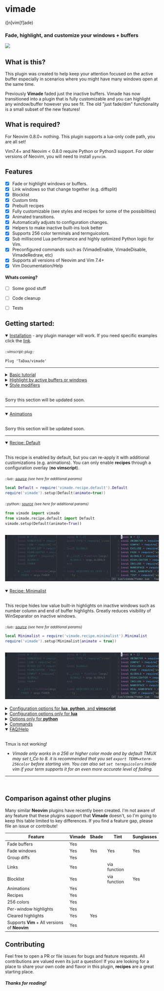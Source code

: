 # vimade
([n]vim[f]ade)

### Fade, highlight, and customize your windows + buffers

![](http://tadaa.github.io/images/minimalist_full.gif)

## What is this?
This plugin was created to help keep your attention focused on the active buffer especially in scenarios where you might have many windows open at the same time.  

Previously **Vimade** faded just the inactive buffers.  Vimade has now transitioned into a plugin that is fully customizable and you can highlight any window/buffer however you see fit.  The old "just fade/dim" functionality is a small subset of the new features!


## What is required?

For Neovim 0.8.0+ nothing. This plugin supports a lua-only code path, you are all set!

Vim7.4+ and Neovim < 0.8.0 require Python or Python3 support. For older versions of Neovim, you will need to install `pynvim`.

## Features
- [X] Fade or highlight windows or buffers.
- [X] Link windows so that change together (e.g. diffsplit)
- [X] Blocklist
- [X] Custom tints
- [X] Prebuilt recipes
- [X] Fully customizable (see styles and recipes for some of the possibilities)
- [X] Animated transitions.
- [X] Automatically adjusts to configuration changes.
- [X] Helpers to make inactive built-ins look better
- [X] Supports 256 color terminals and termguicolors.
- [X] Sub milliscond Lua performance and highly optimized Python logic for Vim.
- [X] Preconfigured commands such as (VimadeEnable, VimadeDisable, VimadeRedraw, etc)
- [X] Supports all versions of Neovim and Vim 7.4+
- [X] Vim Documentation/Help

#### Whats coming?
- [ ] Some good stuff
- [ ] Code cleanup
- [ ] Tests




## Getting started:

<details open>
<summary>
<a href="#">Installation</a> - 
any plugin manager will work. If you need specific examples click the <a href="#">link</a>.
<br>
</summary>

*<sub>::vimscript::plug::</sub>*
  ```vimscript
  Plug 'TaDaa/vimade'
  ```
  
---

</details>

<details>
<summary>
<a href="#">Basic tutorial</a>
 
</summary>
<br>

There are a number of ways to specify the configuration for **Vimade** . Most users will be interested in manipulating the fadelevel and/or tint.
**Vimade** can be configured via vimscript if you prefer a general config that is compatibile with both Neovim and Vim.
It can also be configured with Lua and Python if you prefer a specific config or want an advanced configuration that includes animations, recipes, or conditional functions.

If you are configuring **Vimade** directly in your vimrc, add the following at the start:

*<sub>::vimscript::</sub>*
```vimscript
let g:vimade = {}
```

The initialization above will ensure that you have a vimade object initialized regardless of where you need it.  **Vimade** will initialize its own if it doesn't find one.  This object is automatically extended with
the default values, so don't worry about adding every option.

Now you can start customizing vimade:

*<sub>::vimscript::</sub>*
```vimscript
let g:vimade.fadelevel = 0.5
```

Simple right? the above code changes the opacity.  You can choose any value between **0 and 1**.  You can change any option at any time and **Vimade** will automatically react to those changes.

Let's add a blue tint:


*<sub>::vimscript::</sub>*
```vimscript
let g:vimade.tint = {'fg':{'rgb':[0,0,255], 'intensity': 0.5}}
```


You should notice that your text color has changed.  By default **tint** is applied before **fade**, but don't worry you can change that but that's going to be in a later section (**styles not documented yet**).

Let's make the above example a bit more complicated, suppose we have a filetree that we don't want to dim as extremely as our other windows.
You may remember that I said we need to configure functions directly in **python** or **lua**, so let's take a look:


 <sub> ::lua:: </sub>
```lua
require('vimade').setup{
  fadelevel = function(style, state)
    if style.win.buf_opts.syntax == 'nerdtree' then
      return 0.8
    else
      return 0.4
    end
  end}
```
 
 <sub> ::python:: </sub>
```python
from vimade import vimade
vimade.setup(
  fadelevel = lambda style, state:
    0.8 if style.win.buf_opts['syntax'] == 'nerdtree'
    else 0.4)
```

Both languages use the same syntax and logic for configuration.


> [!NOTE]
> Advanced configurations in **python** and **lua** are treated as overlays, whatever you pass through the **setup** functions will overlay
on top of your **vimscript** configuration. This means you won't be able to do an advanced configuration, then override it with
a **vimscript** configuration after.  You'll need to unset the advanced configuration first, which can be done as seen below
 
 <sub> ::lua:: </sub>
```lua
-- sets the overlay back to empty
require('vimade').setup{}
```
 
 <sub> ::python:: </sub>
```python
from vimade import vimade
# sets the overlay back to empty
vimade.setup()
```

You now know the basics for configuring **Vimade**!

---

</details>

<details>
<summary>
<a href="#">Highlight by active buffers or windows</a>
 
</summary>
<br>
<b>Vimade</b> fades buffers by default. This is the primary and legacy behavior of this plugin. Some users may prefer fading by windows, toggling between windows and buffers, or creating their own conditions for determining when to fade or
highlight a buffer. These are all possible.

Most users should try both, there are inherit benefits to fading based on buffers as its easier to see which windows
are impacted by your edits or which windows you can cleanup.

*<sub>::vimscript::</sub>*
  ```vimscript
  let g:vimade.ncmode = 'buffers'
  ```

  ```vimscript
  let g:vimade.ncmode = 'windows'
  ```
  
---
</details>

<details open>
<summary>
<a href="#">Style modifiers</a>
</summary>

<br>

Sorry this section will be updated soon.

---
</details>

<details open>
<summary>
<a href="#">Animations</a>
</summary>

<br>

Sorry this section will be updated soon.

---
</details>

<details open>
<summary>
<a href="#">Recipe: Default</a>
</summary>

<br>

This recipe is enabled by default, but you can re-apply it with additional customizations (e.g. animations).
You can only enable **recipes** through a configuration overlay (**no vimscript**).

*<sub>::lua:: [source](https://github.com/TaDaa/vimade/tree/master/lua/vimade/recipe/default.lua) (see here for additional params)</sub>*

```lua
local Default = require('vimade.recipe.default').Default
require('vimade').setup(Default(animate=true))
```


*<sub>::python:: [source](https://github.com/TaDaa/vimade/tree/master/lua/vimade/recipe/default.lua) (see here for additional params)</sub>*
```python
from vimade import vimade
from vimade.recipe.default import Default
vimade.setup(Default(animate=True))
```

![](https://github.com/TaDaa/tadaa.github.io/blob/master/images/default_recipe_animate.gif)
---
</details>

<details open>
<summary>
<a href="#">Recipe: Minimalist</a>
</summary>

<br>

This recipe hides low value built-in highlights on inactive windows such as number column and end of buffer highlights.  Greatly reduces visibility of WinSeparator on inactive windows. 

*<sub>::lua:: [source](https://github.com/TaDaa/vimade/tree/master/lua/vimade/recipe/minimalist.lua) (see here for additional params)</sub>*

```lua
local Minimalist = require('vimade.recipe.minimalist').Minimalist
require('vimade').setup(Minimalist{animate = true})
```


![](https://github.com/TaDaa/tadaa.github.io/blob/master/images/minimalist_recipe_animate2.gif)
---
</details>


<details>
<summary>
<a href="#">Configuration options for <b>lua</b>, <b>python</b>, and <b>vimscript</b></a>
 
</summary>
<br>


| option | values/type | default | description |
| -      | -           | -       | -           |
| `renderer` | `'auto'` `'python'` `'lua'` | `'auto'` | `auto` automatically assigns **vim** users to **python** and detects if **neovim**  users have the requires features for **lua**.  For **neovim** users on **lua** mode, the **python** logic is never run. **Neovim** users with missing features will be set to **python** and need **pynvim** installed.
  | `ncmode` | `'windows'` `'buffers'` | `'buffers'` | highlight or unhighlight `buffers` or `windows` together
| `fadelevel` | `float [0-1]` `function(style,state)->float` | `0.4` | The amount of fade opacity that should be applied to fg-text (`0` is invisible and `1` is no fading)
| `tint` | <sub>When set via **lua** or **python**, each object or number can also be a function that returns the corresponding value component</sub><br><br><sub>`{'fg':{'rgb':[255,255,255], 'intensity':1, 'bg':{'rgb':[0,0,0], 'intensity':1}, 'sp':{'fg':[0,0,255], 'intensity':0.5}}}`</sub> | `nil` | The amount of tint that can be applied against each highlight component (fg, bg, sp). Intensity is a float value [0-1], where 1 is the most intense and 0 is not tinted.  See the tinting tutorial for more details (TODO link).
| `basebg` | <sub> `'#FFFFFF'` `[255,255,255]` `0xFFFFFF` </sub> | `nil` | Setting this value automatically changes the `fg` **tint** in the config object above. It is named this way for legacy reasons, prefer using the **tint** object above.
| `blocklist` | <sub>When set via **lua** or **python**, the top level named object can be a `(win) -> bool function`. Each nested object or value can also be a function `(relative_config) -> bool`.  `True` indicates blocked, `False` not linked, `nil` indeterminate.</sub><br><br><sub>`{[key:string]: {'buf_opts': {[key]:string: value}, 'buf_vars': {...}, 'win_opts': {...}, 'win_vars': 'win_config': {...}}}`</sub> | <sub>`{'default': {'buf_opts': {'buftype': ['prompt', 'terminal', 'popup']}, 'win_config': {'relative': 1}}}`</sub> | If the window is determined to be blocked, **Vimade** highlights will be removed and it will skip the styling process. See the block and linking section for more details (TODO link).
| `link` | <sub>When set via **lua** or **python**, the top level named object can be a `(win, active_win)-> bool`. Each nested object or value can also be a function `(relative_win_obj, active_win_obj) -> bool`.  `True` indicates linked, `False` not linked, `nil` indeterminate.</sub><br><br> | `nil` | Determines whether the current window should be linked and unhighlighted with the active window.  `groupdiff` and `groupscrollbind` tie into the default behavior of this object behind the scenes to unlink diffs.  See the block and linking section for more details (TODO link).
| `groupdiff` | `0` `1` `bool` | `1` | highlights and unhighlights diff windows together.
| `groupscrollbind` | `0` `1` `bool` | `0` | highlights and unhighlights scrolllbound windows together.
| `checkinterval` | `int` | `100`-`500` | Time in milliseconds before re-checking windows. Default varies depending on **Neovim**, **terminals**, and **gui vim**.
| `usecursorhold` | `0` `1` `bool` | `0` | Whether to use cursorhold events instead of async timer. Setting this option **disables the timer**. This option defaults to `0` for most editor versions.  **gvim** defaults to `1` due to async timers breaking visual selections.  If you use this value, remember to set `:set updatetime` appropriately.
| `enablefocusfading` | `0` `1` `bool` | `0` | Highlight the active window on application focus and blur events.  This can be [desirable](desirable) when switching applications, but requires additional setup for terminal and tmux.  See enablefocusfading section for more details (TODO link)
| `normalid` | `int` | nil | The id of the Normal highlight.  **Vimade** will automatically set this, so you don't need to worry about it. You can override it though if you just want to play around.
| `normalncid` | `int` | nil | The id of the NormalNC highlight.  **Vimade** will automatically set this, so you don't need to worry about it. You can override it though if you just want to play around.


---
</details>

<details>
<summary>
<a href="#">Configuration options only for <b>lua</b></a>
 
</summary>
<br>

| option      | values/type | default | description                                                                                                                                                                                                                                                                                                                                         |
| -           | -           | -       | -                                                                                                                                                                                                                                                                                                                                                   |
| `nohlcheck` | `bool`      | `true`  | When set to `false`, **Vimade** will recompute namespaces each frame.  This is useful if you have a plugin that dynamically changes highlights periodically.  When to `true` **Vimade** only recomputes namespaces when you switch between buffers/windows.  Performance isn't an issue either way as the recomputation process is sub-millisecond. |

  
---
</details>

<details>
<summary>
<a href="#">Options only for <b>python</b></a>
 
</summary>
<br>

| option        | values/type    | default | description                                                                                                                                                                                                                                                                                                                                         |
| -             | -              | -       | -                                                                                                                                                                                                                                                                                                                                                   |
| `enablesigns` | `0` `1` `bool` | `True`  | Whether or not to fade signs.  For **python** this has to be performed per-buffer.  If you want per-window signs, you will need to link your sign highlights to **Normal**.
| `signsid` | `int` | `13100`  | The id that should be used to generate sign.  This is required to avoid collisions with other plugins.
| `signsretentionperiod` | `int` | `4000`  | The amount of time after a window becomes inactive to check for sign updates.  Many plugins asynchronously update the buffer after switching windows, this helps ensure signs stay faded.
| `fademinimap` | `0` `1` `bool` | `1`  | Enables a special fade effect for `severin-lemaignan/vim-minimap`.  Setting vimade.fademinimap to 0 disables the special fade.
| `matchpriority` | `int` | `10`  | Controls the highlighting priority.  You may want to tweak this value to make Vimade play nicely with other highlighting plugins and behaviors.  For example, if you want hlsearch to show results on all buffers, you may want to lower this value to 0.
| `disablebatch` | `0` `1` `bool` | `0`  | Disables IPC batching. Enabling this will greatly reduce performance, but allow you debug issues.
| `enablebasegroups` | `0` `1` `bool` | `true`  | Only old **Neovim**. Allows winlocal winhl for the basegroups listed below.
| `basegroups` | `string[]` | `all built_in highlights`  | Only old **Neovim**. Fades the listed highlights in addition to the buffer text.
| `enabletreesitter` | `0` `1` `bool` | `0`  | Only old **Neovim**. Uses treesitter to directly query highlight groups instead of relying on `synID`.

  
---
</details>

<details>
<summary>
<a href="#">Commands</a>
 
</summary>
<br>

| command |  description |
| -       |  -           |
| `VimadeEnable` |  Enables **Vimade**.  Not necessary to run unless you have explicitly disabled **Vimade**.
| `VimadeDisable` |  Disable and remove all **Vimade** highlights.
| `VimadeToggle` |  Toggle between enabled/disabled states.
| `VimadeRedraw` |  Force vimade to recalculate and redraw every highlight.
| `VimadeInfo` |  Provides debug information for Vimade.  Please include this info in bug reports.
| `VimadeWinDisable` | Disables fading for the current window.
| `VimadeWinEnable` | Enables fading for the current window.
| `VimadeBufDisable` | Disables fading for the current buffer.
| `VimadeBufEnable` | Enables fading for the current buffer.
| `VimadeFadeActive` | Fades the current active window.
| `VimadeUnfadeActive` | Unfades the current active window.
| `VimadeOverrideFolded` | Overrides the Folded highlight by creating a link to the Vimade base fade.  This should produce acceptable results for colorschemes that include Folded highlights that are distracting in faded windows.
| `VimadeOverrideSignColumn` | Overrides the SignColumn highlight by creating a link to the Vimade base fade.  This should produce acceptable results for colorschemes that include SignColumn highlights that are distracting in faded windows.
| `VimadeOverrideLineNr` | Overrides the LineNr highlight by creating a link to the Vimade base fade.  This should produce acceptable results for colorschemes that include LineNr highlights that are distracting in faded windows.
| `VimadeOverrideSplits` | Overrides the VertSplit highlight by creating a link to the Vimade base fade.  This should produce acceptable results for colorschemes that include VertSplit highlights that are distracting in faded windows.
| `VimadeOverrideNonText` | Overrides the NonText highlight by creating a link to the Vimade base fade.  This should produce acceptable results for colorschemes that include NonText highlights that are distracting in faded windows.
| `VimadeOverrideEndOfBuffer` | Overrides the EndOfBuffer highlight by creating a link to the Vimade base fade.  This should produce acceptable results for colorschemes that include EndOfBuffer highlights that are distracting in faded windows.
| `VimadeOverrideAll` | Combines all VimadeOverride commands.
| `VimadeFadeLevel [0.0-1.0]` |  Sets the FadeLevel config and forces an immediate redraw.
| `VimadeFadePriority [0+]` |  Sets the FadePriority config and forces an immediate redraw.

  
---
</details>

<details open>
<summary>
<a href="#">FAQ/Help</a>

</summary>
<br>

Tmux is not working!
- *Vimade only works in a 256 or higher color mode and by default TMUX may set t_Co to 8.   it is recommended that you set `export TERM=xterm-256color` before starting vim.  You can also set `set termguicolors` inside vim if your term supports it for an even more accurate level of fading.*

---

</details>

<br>

## Comparison against other plugins
 
Many similar **Neovim** plugins have recently been created. 
I'm not aware of any feature that these plugins support that **Vimade** doesn't, so I'm going to keep this table limited to key differences.
If you find a feature gap, please file an issue or contribute!

| Feature                                       | Vimade | Shade | Tint         | Sunglasses |
| -                                             | -      | -     | -            | -          |
| Fade buffers                                  | Yes    |    |           |         |
| Fade windows                                  | Yes    | Yes   | Yes          | Yes        |
| Group diffs                                   | Yes    |       |              |            |
| Links                                         | Yes    |       | via function |            |
| Blocklist                                     | Yes    |       | via function | Yes        |
| Animations                                    | Yes    |       |              |            |
| Recipes                                       | Yes    |       |              |            |
| 256 colors                                    | Yes    |       |              |            |
| Per-window highlights                         | Yes    |       |              |            |
| Cleared highlights                            | Yes    | Yes   |              |            |
| Supports **Vim** + All versions of **Neovim** | Yes    |       |              |            |


## Contributing

Feel free to open a PR or file issues for bugs and feature requests. All contributions are valued even its just a question!
If you are looking for a place to share your own code and flavor in this plugin, **recipes** are a great starting place.

##### Thanks for reading!
